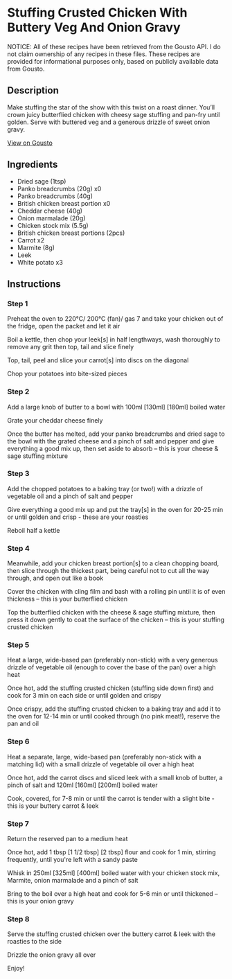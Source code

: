 # Stuffing Crusted Chicken With Buttery Veg And Onion Gravy

NOTICE: All of these recipes have been retrieved from the Gousto API. I do not claim ownership of any recipes in these files. These recipes are provided for informational purposes only, based on publicly available data from Gousto.

## Description

Make stuffing the star of the show with this twist on a roast dinner. You’ll crown juicy butterflied chicken with cheesy sage stuffing and pan-fry until golden. Serve with buttered veg and a generous drizzle of sweet onion gravy. 

[View on Gousto](https://www.gousto.co.uk/recipes/cookbook/stuffing-crusted-chicken-with-buttery-veg-onion-gravy)

## Ingredients

- Dried sage (1tsp)
- Panko breadcrumbs (20g) x0
- Panko breadcrumbs (40g)
- British chicken breast portion x0
- Cheddar cheese (40g)
- Onion marmalade (20g)
- Chicken stock mix (5.5g)
- British chicken breast portions (2pcs)
- Carrot x2
- Marmite (8g)
- Leek
- White potato x3

## Instructions


### Step 1

Preheat the oven to 220°C/ 200°C (fan)/ gas 7 and take your chicken out of the fridge, open the packet and let it air

Boil a kettle, then chop your leek[s] in half lengthways, wash thoroughly to remove any grit then top, tail and slice finely

Top, tail, peel and slice your carrot[s] into discs on the diagonal

Chop your potatoes into bite-sized pieces


### Step 2

Add a large knob of butter to a bowl with 100ml <span class="text-purple">[130ml]</span><span class="text-danger"> [180ml] </span>boiled water

Grate your cheddar cheese finely

Once the butter has melted, add your panko breadcrumbs and dried sage to the bowl with the grated cheese and a pinch of salt and pepper and give everything a good mix up, then set aside to absorb – this is your cheese & sage stuffing mixture


### Step 3

Add the chopped potatoes to a baking tray (or two!) with a drizzle of vegetable oil and a pinch of salt and pepper

Give everything a good mix up and put the tray[s] in the oven for 20-25 min or until golden and crisp - these are your roasties

Reboil half a kettle


### Step 4

Meanwhile, add your chicken breast portion[s] to a clean chopping board, then slice through the thickest part, being careful not to cut all the way through, and open out like a book

Cover the chicken with cling film and bash with a rolling pin until it is of even thickness – this is your butterflied chicken

Top the butterflied chicken with the cheese & sage stuffing mixture, then press it down gently to coat the surface of the chicken – this is your stuffing crusted chicken


### Step 5

Heat a large, wide-based pan (preferably non-stick) with a very generous drizzle of vegetable oil (enough to cover the base of the pan) over a high heat

Once hot, add the stuffing crusted chicken (stuffing side down first) and cook for 3 min on each side or until golden and crispy

Once crispy, add the stuffing crusted chicken to a baking tray and add it to the oven for 12-14 min or until cooked through (no pink meat!), reserve the pan and oil


### Step 6

Heat a separate, large, wide-based pan (preferably non-stick with a matching lid) with a small drizzle of vegetable oil over a high heat

Once hot, add the carrot discs and sliced leek with a small knob of butter, a pinch of salt and 120ml <span class="text-purple">[160ml]</span> <span class="text-danger">[200ml]</span> boiled water

Cook, covered, for 7-8 min or until the carrot is tender with a slight bite - this is your buttery carrot & leek


### Step 7

Return the reserved pan to a medium heat

Once hot, add 1 tbsp <span class="text-purple">[1 1/2 tbsp]</span> <span class="text-danger">[2 tbsp]</span> flour and cook for 1 min, stirring frequently, until you're left with a sandy paste

Whisk in 250ml <span class="text-purple">[325ml] </span><span class="text-danger">[400ml] </span>boiled water with your chicken stock mix, Marmite, onion marmalade and a pinch of salt

Bring to the boil over a high heat and cook for 5-6 min or until thickened – this is your onion gravy

### Step 8

Serve the stuffing crusted chicken over the buttery carrot & leek with the roasties to the side

Drizzle the onion gravy all over

Enjoy!

